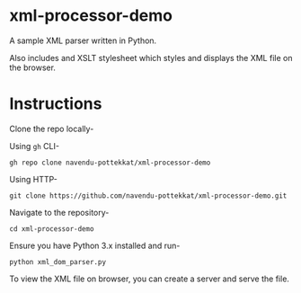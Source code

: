 # xml-processor-demo

A sample XML parser written in Python.

Also includes and XSLT stylesheet which styles and displays the XML file on the browser.

# Instructions

Clone the repo locally-

Using `gh` CLI-

```
gh repo clone navendu-pottekkat/xml-processor-demo
```

Using HTTP-

```
git clone https://github.com/navendu-pottekkat/xml-processor-demo.git
```

Navigate to the repository-

```
cd xml-processor-demo
```

Ensure you have Python 3.x installed and run-

```
python xml_dom_parser.py
```

To view the XML file on browser, you can create a server and serve the file.
